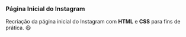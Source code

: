 ### Página Inicial do Instagram

Recriação da página inicial do Instagram com **HTML** e **CSS** para fins de prática. :smiley:	